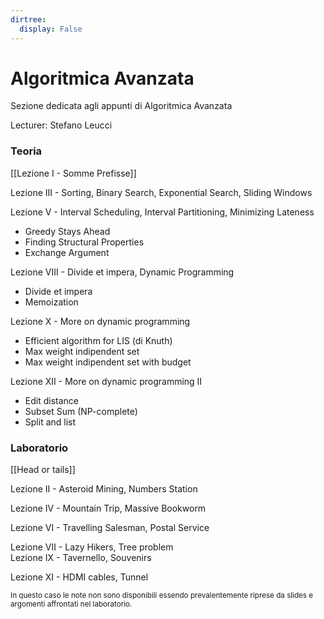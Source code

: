 ```yaml
---
dirtree:
  display: False
---
```


# Algoritmica Avanzata

Sezione dedicata agli appunti di Algoritmica Avanzata

Lecturer: Stefano Leucci

### Teoria

[[Lezione I - Somme Prefisse]]

Lezione III - Sorting, Binary Search, Exponential Search, Sliding Windows

Lezione V - Interval Scheduling, Interval Partitioning, Minimizing Lateness
- Greedy Stays Ahead
- Finding Structural Properties
- Exchange Argument 

Lezione VIII - Divide et impera, Dynamic Programming
- Divide et impera
- Memoization

Lezione X - More on dynamic programming
- Efficient algorithm for LIS (di Knuth)
- Max weight indipendent set
- Max weight indipendent set with budget

Lezione XII - More on dynamic programming II
- Edit distance
- Subset Sum (NP-complete)
- Split and list

### Laboratorio

[[Head or tails]]

Lezione II - Asteroid Mining, Numbers Station

Lezione IV - Mountain Trip, Massive Bookworm 

Lezione VI - Travelling Salesman, Postal Service              

Lezione VII - Lazy Hikers, Tree problem                                                                                                  
Lezione IX - Tavernello, Souvenirs

Lezione XI - HDMI cables, Tunnel


<small> In questo caso le note non sono disponibili essendo prevalentemente riprese da slides e argomenti affrontati nel laboratorio.</small>

